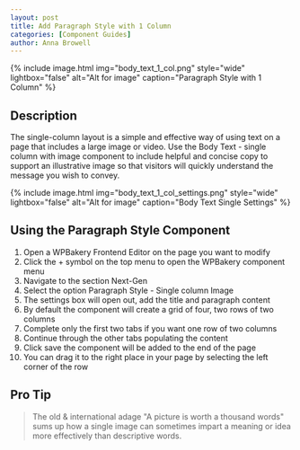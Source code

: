 ```yaml
---
layout: post
title: Add Paragraph Style with 1 Column
categories: [Component Guides]
author: Anna Browell
---
```

{% include image.html img="body_text_1_col.png" style="wide" lightbox="false" alt="Alt for image" caption="Paragraph Style with 1 Column" %}


## Description

The single-column layout is a simple and effective way of using text on a page that includes a large image or video. Use the Body Text - single column with image component to include helpful and concise copy to support an illustrative image so that visitors will quickly understand the message you wish to convey.

{% include image.html img="body_text_1_col_settings.png" style="wide" lightbox="false" alt="Alt for image" caption="Body Text Single Settings" %}


## Using the Paragraph Style Component


1. Open a WPBakery Frontend Editor on the page you want to modify
2. Click the + symbol on the top menu to open the WPBakery component menu
3. Navigate to the section Next-Gen
4. Select the option Paragraph Style - Single column Image
5. The settings box will open out, add the title and paragraph content
6. By default the component will create a grid of four, two rows of two columns
7. Complete only the first two tabs if you want one row of two columns
9. Continue through the other tabs populating the content
10. Click save the component will be added to the end of the page
11. You can drag it to the right place in your page by selecting the left corner of the row



## Pro Tip
> The old & international adage "A picture is worth a thousand words" sums up how a single image can sometimes impart a meaning or idea more effectively than descriptive words.
